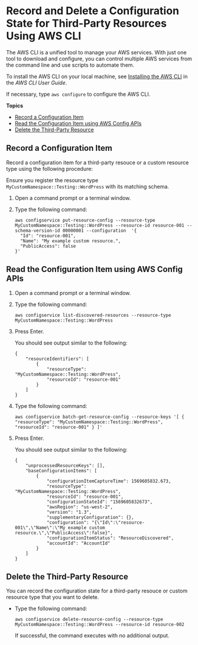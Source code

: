 # Record and Delete a Configuration State for Third\-Party Resources Using AWS CLI<a name="customresources-cli"></a>

The AWS CLI is a unified tool to manage your AWS services\. With just one tool to download and configure, you can control multiple AWS services from the command line and use scripts to automate them\.

To install the AWS CLI on your local machine, see [Installing the AWS CLI](http://docs.aws.amazon.com/cli/latest/userguide/installing.html) in the *AWS CLI User Guide*\.

If necessary, type `aws configure` to configure the AWS CLI\.

**Topics**
+ [Record a Configuration Item](#add-custom-resource-type-cli)
+ [Read the Configuration Item using AWS Config APIs](#view-custom-resource-type-cli)
+ [Delete the Third\-Party Resource](#delete-custom-resource-type)

## Record a Configuration Item<a name="add-custom-resource-type-cli"></a>

Record a configuration item for a third\-party resouce or a custom resource type using the following procedure:

Ensure you register the resource type `MyCustomNamespace::Testing::WordPress` with its matching schema\.

1. Open a command prompt or a terminal window\.

1. Type the following command:

   ```
   aws configservice put-resource-config --resource-type MyCustomNamespace::Testing::WordPress --resource-id resource-001 --schema-version-id 00000001 --configuration  '{
     "Id": "resource-001",
     "Name": "My example custom resource.",
     "PublicAccess": false
   }'
   ```

## Read the Configuration Item using AWS Config APIs<a name="view-custom-resource-type-cli"></a>

1. Open a command prompt or a terminal window\.

1. Type the following command:

   ```
   aws configservice list-discovered-resources --resource-type MyCustomNamespace::Testing::WordPress
   ```

1. Press Enter\.

   You should see output similar to the following:

   ```
   {
       "resourceIdentifiers": [
           {
               "resourceType": "MyCustomNamespace::Testing::WordPress",
               "resourceId": "resource-001"
           }
       ]
   }
   ```

1. Type the following command:

   ```
   aws configservice batch-get-resource-config --resource-keys '[ { "resourceType": "MyCustomNamespace::Testing::WordPress", "resourceId": "resource-001" } ]'
   ```

1. Press Enter\.

   You should see output similar to the following:

   ```
   {
       "unprocessedResourceKeys": [],
       "baseConfigurationItems": [
           {
               "configurationItemCaptureTime": 1569605832.673,
               "resourceType": "MyCustomNamespace::Testing::WordPress",
               "resourceId": "resource-001",
               "configurationStateId": "1569605832673",
               "awsRegion": "us-west-2",
               "version": "1.3",
               "supplementaryConfiguration": {},
               "configuration": "{\"Id\":\"resource-001\",\"Name\":\"My example custom resource.\",\"PublicAccess\":false}",
               "configurationItemStatus": "ResourceDiscovered",
               "accountId": "AccountId"
           }
       ]
   }
   ```

## Delete the Third\-Party Resource<a name="delete-custom-resource-type"></a>

You can record the configuration state for a third\-party resouce or custom resource type that you want to delete\.
+ Type the following command:

  ```
  aws configservice delete-resource-config --resource-type MyCustomNamespace::Testing::WordPress --resource-id resource-002
  ```

  If successful, the command executes with no additional output\.
